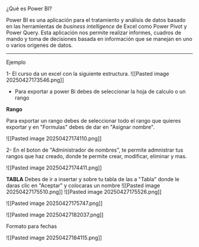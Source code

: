 ¿Qué es Power BI?

Power BI es una aplicación para el tratamiento y análisis de datos basado en las herramientas de _business intelligence_ de Excel como Power Pivot y Power Query. Esta aplicación nos permite realizar informes, cuadros de mando y toma de decisiones basada en información que se manejan en uno o varios orígenes de datos.

---------------------------
Ejemplo

1- El curso da un excel con la siguiente estructura.
![[Pasted image 20250427173546.png]]

- Para exportar a power Bi debes de seleccionar la hoja de calculo o un rango

**Rango**

Para exportar un rango debes de seleccionar todo el rango que quieres exportar y en "Formulas" debes de dar en "Asignar nombre".

![[Pasted image 20250427174110.png]]

2- En el boton de "Administrador de nombres", te permite admnistrar tus rangos que haz creado, donde te permite crear, modificar, eliminar y mas.

![[Pasted image 20250427174411.png]]

**TABLA**
Debes de ir a insertar y sobre tu tabla de las a "Tabla" donde le daras clic en "Aceptar" y colocaras un nombre
![[Pasted image 20250427175510.png]]
![[Pasted image 20250427175526.png]]

![[Pasted image 20250427175747.png]]

![[Pasted image 20250427182037.png]]

Formato para fechas

![[Pasted image 20250427184115.png]]
